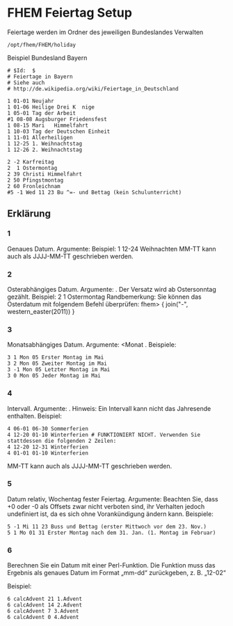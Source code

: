 # FHEM Feiertag Setup

Feiertage werden im Ordner des jeweiligen Bundeslandes Verwalten
```
/opt/fhem/FHEM/holiday
```
Beispiel Bundesland Bayern
```
# $Id:  $
# Feiertage in Bayern
# Siehe auch
# http://de.wikipedia.org/wiki/Feiertage_in_Deutschland

1 01-01 Neujahr
1 01-06 Heilige Drei K  nige
1 05-01 Tag der Arbeit
#1 08-08 Augsburger Friedensfest
1 08-15 Mari   Himmelfahrt
1 10-03 Tag der Deutschen Einheit
1 11-01 Allerheiligen
1 12-25 1. Weihnachtstag
1 12-26 2. Weihnachtstag

2 -2 Karfreitag
2  1 Ostermontag
2 39 Christi Himmelfahrt
2 50 Pfingstmontag
2 60 Fronleichnam
#5 -1 Wed 11 23 Bu ^=- und Bettag (kein Schulunterricht)
```
## Erklärung
### 1
Genaues Datum. Argumente: <MM-TT> <Feiertagsname>
Beispiel: 1 12-24 Weihnachten
MM-TT kann auch als JJJJ-MM-TT geschrieben werden.
### 2
Osterabhängiges Datum. Argumente: <Tagesversatz> <Feiertagsname>. Der Versatz wird ab Ostersonntag gezählt.
Beispiel: 2 1 Ostermontag
Randbemerkung: Sie können das Osterdatum mit folgendem Befehl überprüfen: fhem> { join("-", western_easter(2011)) }
### 3
Monatsabhängiges Datum. Argumente: <n-ter> <Wochentag> <Monat <Feiertagsname>.
Beispiele:
```
3 1 Mon 05 Erster Montag im Mai
3 2 Mon 05 Zweiter Montag im Mai
3 -1 Mon 05 Letzter Montag im Mai
3 0 Mon 05 Jeder Montag im Mai
```
### 4
Intervall. Argumente: <MM-TT> <MM-TT> <Feiertagsname> .
Hinweis: Ein Intervall kann nicht das Jahresende enthalten. Beispiel:
```
4 06-01 06-30 Sommerferien
4 12-20 01-10 Winterferien # FUNKTIONIERT NICHT. Verwenden Sie stattdessen die folgenden 2 Zeilen:
4 12-20 12-31 Winterferien
4 01-01 01-10 Winterferien
```
MM-TT kann auch als JJJJ-MM-TT geschrieben werden.
### 5
Datum relativ, Wochentag fester Feiertag. Argumente: <n-ter> <Wochentag> <Monat> <Tag> <Feiertagname>
Beachten Sie, dass +0 oder -0 als Offsets zwar nicht verboten sind, ihr Verhalten jedoch undefiniert ist, da es sich ohne Vorankündigung ändern kann.
Beispiele:
```
5 -1 Mi 11 23 Buss und Bettag (erster Mittwoch vor dem 23. Nov.)
5 1 Mo 01 31 Erster Montag nach dem 31. Jan. (1. Montag im Februar)
```
### 6
Berechnen Sie ein Datum mit einer Perl-Funktion. Die Funktion muss das Ergebnis als genaues Datum im Format „mm-dd“ zurückgeben, z. B. „12-02“

Beispiel:
```
6 calcAdvent 21 1.Advent
6 calcAdvent 14 2.Advent
6 calcAdvent 7 3.Advent
6 calcAdvent 0 4.Advent
```
